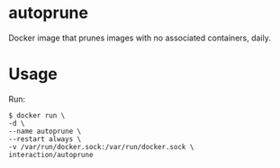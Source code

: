 # autoprune

Docker image that prunes images with no associated containers, daily.


# Usage

Run:

    $ docker run \
    -d \
    --name autoprune \
    --restart always \
    -v /var/run/docker.sock:/var/run/docker.sock \
    interaction/autoprune
